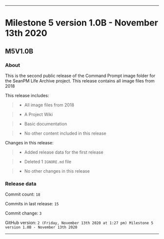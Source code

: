 
***

# Milestone 5 version 1.0B - November 13th 2020

## M5V1.0B

### About

This is the second public release of the Command Prompt image folder for the SeanPM Life Archive project. This release contains all image files from 2018

This release includes:

> * All image files from 2018

> * A Project Wiki

> * Basic documentation

> * No other content included in this release

Changes in this release:

> * Added release data for the first release

> * Deleted 1 `IGNORE.md` file

> * No other changes in this release

### Release data

Commit count: `18`

Commits in last release: `15`

Commit change: `3`

GitHub version: `2 (Friday, November 13th 2020 at 1:27 pm) Milestone 5 version 1.0B - November 13th 2020`

***
